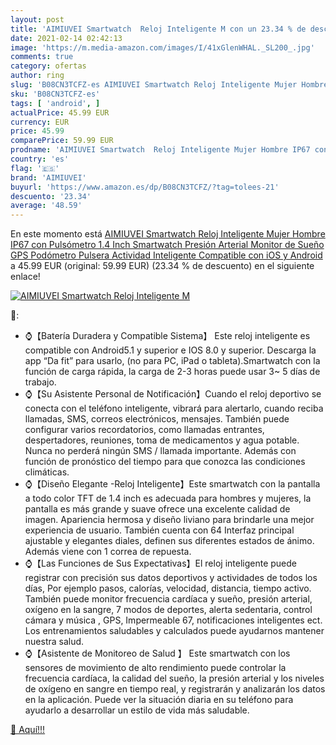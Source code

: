 ```yaml
---
layout: post
title: 'AIMIUVEI Smartwatch  Reloj Inteligente M con un 23.34 % de descuento'
date: 2021-02-14 02:42:13
image: 'https://m.media-amazon.com/images/I/41xGlenWHAL._SL200_.jpg'
comments: true
category: ofertas
author: ring
slug: 'B08CN3TCFZ-es AIMIUVEI Smartwatch Reloj Inteligente Mujer Hombre IP67...'
sku: 'B08CN3TCFZ-es'
tags: [ 'android', ]
actualPrice: 45.99 EUR
currency: EUR
price: 45.99
comparePrice: 59.99 EUR
prodname: 'AIMIUVEI Smartwatch  Reloj Inteligente Mujer Hombre IP67 con Pulsómetro  1.4 Inch Smartwatch Presión Arterial Monitor de Sueño GPS Podómetro Pulsera Actividad Inteligente Compatible con iOS y Android'
country: 'es'
flag: '🇪🇸'
brand: 'AIMIUVEI'
buyurl: 'https://www.amazon.es/dp/B08CN3TCFZ/?tag=tolees-21'
descuento: '23.34'
average: '48.59'
---
```


En este momento está [AIMIUVEI Smartwatch  Reloj Inteligente Mujer Hombre IP67 con Pulsómetro  1.4 Inch Smartwatch Presión Arterial Monitor de Sueño GPS Podómetro Pulsera Actividad Inteligente Compatible con iOS y Android](https://www.amazon.es/dp/B08CN3TCFZ/?tag=tolees-21) a 45.99 EUR (original: 59.99 EUR) (23.34 %  de descuento) en el siguiente enlace!

[![AIMIUVEI Smartwatch  Reloj Inteligente M](https://m.media-amazon.com/images/I/41xGlenWHAL._SL200_.jpg)](https://www.amazon.es/dp/B08CN3TCFZ/?tag=tolees-21)

🔎:

- ⌚【Batería Duradera y Compatible Sistema】 Este reloj inteligente es compatible con Android5.1 y superior e IOS 8.0 y superior. Descarga la app “Da fit” para usarlo, (no para PC, iPad o tableta).Smartwatch con la función de carga rápida, la carga de 2-3 horas puede usar 3~ 5 días de trabajo.
- ⌚【Su Asistente Personal de Notificación】Cuando el reloj deportivo se conecta con el teléfono inteligente, vibrará para alertarlo, cuando reciba llamadas, SMS, correos electrónicos, mensajes. También puede configurar varios recordatorios, como llamadas entrantes, despertadores, reuniones, toma de medicamentos y agua potable. Nunca no perderá ningún SMS / llamada importante. Además con función de pronóstico del tiempo para que conozca las condiciones climáticas.
- ⌚【Diseño Elegante -Reloj Inteligente】Este smartwatch con la pantalla a todo color TFT de 1.4 inch es adecuada para hombres y mujeres, la pantalla es más grande y suave ofrece una excelente calidad de imagen. Apariencia hermosa y diseño liviano para brindarle una mejor experiencia de usuario. También cuenta con 64 Interfaz principal ajustable y elegantes diales, definen sus diferentes estados de ánimo. Además viene con 1 correa de repuesta.
- ⌚【Las Funciones de Sus Expectativas】El reloj inteligente puede registrar con precisión sus datos deportivos y actividades de todos los días, Por ejemplo pasos, calorías, velocidad, distancia, tiempo activo. También puede monitor frecuencia cardíaca y sueño, presión arterial, oxígeno en la sangre, 7 modos de deportes, alerta sedentaria, control cámara y música , GPS, Impermeable 67, notificaciones inteligentes ect. Los entrenamientos saludables y calculados puede ayudarnos mantener nuestra salud.
- ⌚【Asistente de Monitoreo de Salud 】 Este smartwatch con los sensores de movimiento de alto rendimiento puede controlar la frecuencia cardíaca, la calidad del sueño, la presión arterial y los niveles de oxígeno en sangre en tiempo real, y registrarán y analizarán los datos en la aplicación. Puede ver la situación diaria en su teléfono para ayudarlo a desarrollar un estilo de vida más saludable.

[🛒 Aquí!!!](https://www.amazon.es/dp/B08CN3TCFZ/?tag=tolees-21)
